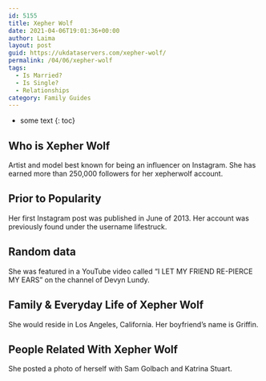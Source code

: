 ```yaml
---
id: 5155
title: Xepher Wolf
date: 2021-04-06T19:01:36+00:00
author: Laima
layout: post
guid: https://ukdataservers.com/xepher-wolf/
permalink: /04/06/xepher-wolf
tags:
  - Is Married?
  - Is Single?
  - Relationships
category: Family Guides
---
```


* some text
{: toc}


## Who is Xepher Wolf
                  
                  
                  
Artist and model best known for being an influencer on Instagram. She has earned more than 250,000 followers for her xepherwolf account.
                  
              
            
              
            
                
                
                
## Prior to Popularity
                  
                  
                  
Her first Instagram post was published in June of 2013. Her account was previously found under the username lifestruck. 
                  
              
            
              
            
                
                
                
## Random data
                  
                  
                  
She was featured in a YouTube video called &#8220;I LET MY FRIEND RE-PIERCE MY EARS&#8221; on the channel of Devyn Lundy. 
                  
              
            
              
            
                
                
                
## Family & Everyday Life of Xepher Wolf
                  
                  
                  
She would reside in Los Angeles, California. Her boyfriend&#8217;s name is Griffin.
                  
              
            
              
            
                
                
                
## People Related With Xepher Wolf
                  
                  
                  
She posted a photo of herself with Sam Golbach and Katrina Stuart.
                  
              
            
              
            
                
              
            
              
              
            
            
              
            
          
          
          